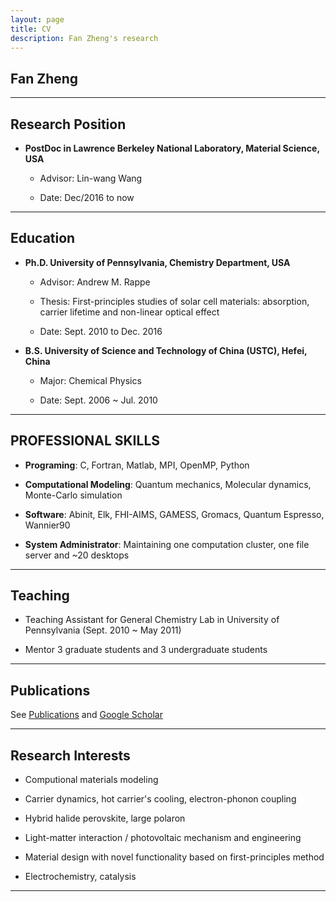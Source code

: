 ```yaml
---
layout: page
title: CV
description: Fan Zheng's research
---
```


## Fan Zheng
---

## Research Position

- **PostDoc in Lawrence Berkeley National Laboratory, Material Science, USA**

    - Advisor:    Lin-wang Wang

    - Date:  Dec/2016 to now

---


## Education

- **Ph.D. University of Pennsylvania, Chemistry Department, USA**

    - Advisor:    Andrew M. Rappe

    - Thesis: First-principles studies of solar cell materials: absorption, carrier lifetime and non-linear optical effect

    - Date: Sept. 2010 to Dec. 2016

- **B.S. University of Science and Technology of China (USTC), Hefei, China**

    - Major:     Chemical Physics

    - Date: Sept. 2006 ~ Jul. 2010

---


## PROFESSIONAL SKILLS

- **Programing**: C, Fortran, Matlab, MPI, OpenMP, Python

- **Computational Modeling**: Quantum mechanics, Molecular dynamics, Monte-Carlo simulation

- **Software**: Abinit, Elk, FHI-AIMS, GAMESS, Gromacs, Quantum Espresso, Wannier90

- **System Administrator**: Maintaining one computation cluster, one file server and ~20 desktops

---


## Teaching

- Teaching Assistant for General Chemistry Lab in University of Pennsylvania (Sept. 2010 ~ May 2011)

- Mentor 3 graduate students and 3 undergraduate students

---


## Publications

See [Publications](/pages/publication.html) and [Google Scholar](https://scholar.google.com/citations?user=KwRlfz0AAAAJ&hl=en)

---


## Research Interests

- Computional materials modeling

- Carrier dynamics, hot carrier's cooling, electron-phonon coupling

- Hybrid halide perovskite, large polaron

- Light-matter interaction / photovoltaic mechanism and engineering

- Material design with novel functionality based on first-principles method

- Electrochemistry, catalysis

---

